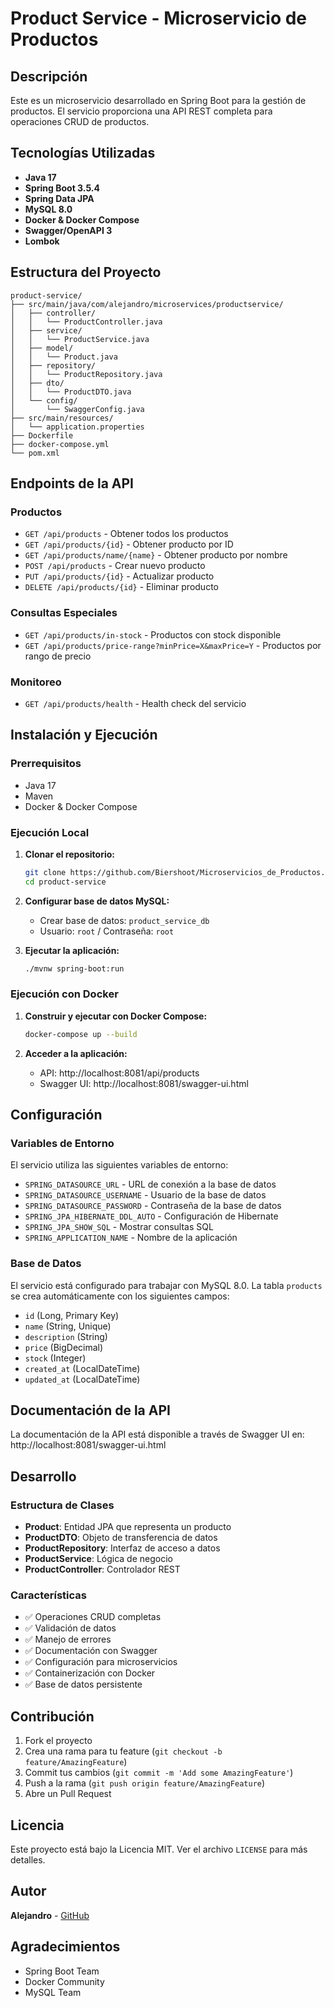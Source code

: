# Product Service - Microservicio de Productos

## Descripción

Este es un microservicio desarrollado en Spring Boot para la gestión de productos. El servicio proporciona una API REST completa para operaciones CRUD de productos.

## Tecnologías Utilizadas

- **Java 17**
- **Spring Boot 3.5.4**
- **Spring Data JPA**
- **MySQL 8.0**
- **Docker & Docker Compose**
- **Swagger/OpenAPI 3**
- **Lombok**

## Estructura del Proyecto

```
product-service/
├── src/main/java/com/alejandro/microservices/productservice/
│   ├── controller/
│   │   └── ProductController.java
│   ├── service/
│   │   └── ProductService.java
│   ├── model/
│   │   └── Product.java
│   ├── repository/
│   │   └── ProductRepository.java
│   ├── dto/
│   │   └── ProductDTO.java
│   └── config/
│       └── SwaggerConfig.java
├── src/main/resources/
│   └── application.properties
├── Dockerfile
├── docker-compose.yml
└── pom.xml
```

## Endpoints de la API

### Productos
- `GET /api/products` - Obtener todos los productos
- `GET /api/products/{id}` - Obtener producto por ID
- `GET /api/products/name/{name}` - Obtener producto por nombre
- `POST /api/products` - Crear nuevo producto
- `PUT /api/products/{id}` - Actualizar producto
- `DELETE /api/products/{id}` - Eliminar producto

### Consultas Especiales
- `GET /api/products/in-stock` - Productos con stock disponible
- `GET /api/products/price-range?minPrice=X&maxPrice=Y` - Productos por rango de precio

### Monitoreo
- `GET /api/products/health` - Health check del servicio

## Instalación y Ejecución

### Prerrequisitos
- Java 17
- Maven
- Docker & Docker Compose

### Ejecución Local

1. **Clonar el repositorio:**
   ```bash
   git clone https://github.com/Biershoot/Microservicios_de_Productos.git
   cd product-service
   ```

2. **Configurar base de datos MySQL:**
   - Crear base de datos: `product_service_db`
   - Usuario: `root` / Contraseña: `root`

3. **Ejecutar la aplicación:**
   ```bash
   ./mvnw spring-boot:run
   ```

### Ejecución con Docker

1. **Construir y ejecutar con Docker Compose:**
   ```bash
   docker-compose up --build
   ```

2. **Acceder a la aplicación:**
   - API: http://localhost:8081/api/products
   - Swagger UI: http://localhost:8081/swagger-ui.html

## Configuración

### Variables de Entorno

El servicio utiliza las siguientes variables de entorno:

- `SPRING_DATASOURCE_URL` - URL de conexión a la base de datos
- `SPRING_DATASOURCE_USERNAME` - Usuario de la base de datos
- `SPRING_DATASOURCE_PASSWORD` - Contraseña de la base de datos
- `SPRING_JPA_HIBERNATE_DDL_AUTO` - Configuración de Hibernate
- `SPRING_JPA_SHOW_SQL` - Mostrar consultas SQL
- `SPRING_APPLICATION_NAME` - Nombre de la aplicación

### Base de Datos

El servicio está configurado para trabajar con MySQL 8.0. La tabla `products` se crea automáticamente con los siguientes campos:

- `id` (Long, Primary Key)
- `name` (String, Unique)
- `description` (String)
- `price` (BigDecimal)
- `stock` (Integer)
- `created_at` (LocalDateTime)
- `updated_at` (LocalDateTime)

## Documentación de la API

La documentación de la API está disponible a través de Swagger UI en:
http://localhost:8081/swagger-ui.html

## Desarrollo

### Estructura de Clases

- **Product**: Entidad JPA que representa un producto
- **ProductDTO**: Objeto de transferencia de datos
- **ProductRepository**: Interfaz de acceso a datos
- **ProductService**: Lógica de negocio
- **ProductController**: Controlador REST

### Características

- ✅ Operaciones CRUD completas
- ✅ Validación de datos
- ✅ Manejo de errores
- ✅ Documentación con Swagger
- ✅ Configuración para microservicios
- ✅ Containerización con Docker
- ✅ Base de datos persistente

## Contribución

1. Fork el proyecto
2. Crea una rama para tu feature (`git checkout -b feature/AmazingFeature`)
3. Commit tus cambios (`git commit -m 'Add some AmazingFeature'`)
4. Push a la rama (`git push origin feature/AmazingFeature`)
5. Abre un Pull Request

## Licencia

Este proyecto está bajo la Licencia MIT. Ver el archivo `LICENSE` para más detalles.

## Autor

**Alejandro** - [GitHub](https://github.com/Biershoot)

## Agradecimientos

- Spring Boot Team
- Docker Community
- MySQL Team 